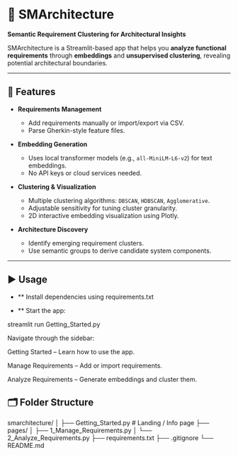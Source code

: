 # 🧩 SMArchitecture

**Semantic Requirement Clustering for Architectural Insights**

SMArchitecture is a Streamlit-based app that helps you **analyze functional requirements** through **embeddings** and **unsupervised clustering**, revealing potential architectural boundaries.

---

## 🚀 Features

- **Requirements Management**
  - Add requirements manually or import/export via CSV.
  - Parse Gherkin-style feature files.

- **Embedding Generation**
  - Uses local transformer models (e.g., `all-MiniLM-L6-v2`) for text embeddings.
  - No API keys or cloud services needed.

- **Clustering & Visualization**
  - Multiple clustering algorithms: `DBSCAN`, `HDBSCAN`, `Agglomerative`.
  - Adjustable sensitivity for tuning cluster granularity.
  - 2D interactive embedding visualization using Plotly.

- **Architecture Discovery**
  - Identify emerging requirement clusters.
  - Use semantic groups to derive candidate system components.

---

## ▶️ Usage

- ** Install dependencies using requirements.txt

- ** Start the app:

streamlit run Getting_Started.py


Navigate through the sidebar:

Getting Started – Learn how to use the app.

Manage Requirements – Add or import requirements.

Analyze Requirements – Generate embeddings and cluster them.


## 🗂️ Folder Structure
smarchitecture/
│
├── Getting_Started.py       # Landing / Info page
├── pages/
│   ├── 1_Manage_Requirements.py
│   └── 2_Analyze_Requirements.py
├── requirements.txt
├── .gitignore
└── README.md
